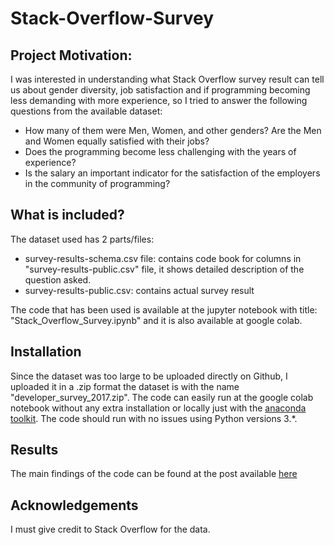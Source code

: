 # Stack-Overflow-Survey

## Project Motivation:
I was interested in understanding what Stack Overflow survey result can tell us about gender diversity, job satisfaction and if programming becoming less demanding with more experience, so I tried to answer the following questions from the available dataset:

- How many of them were Men, Women, and other genders? Are the Men and Women equally satisfied with their jobs?
- Does the programming become less challenging with the years of experience?
- Is the salary an important indicator for the satisfaction of the employers in the community of programming?

## What is included?

The dataset used has 2 parts/files:
- survey-results-schema.csv file: contains code book for columns in "survey-results-public.csv" file, it shows detailed description of the question asked.
- survey-results-public.csv: contains actual survey result

The code that has been used is available at the jupyter notebook with title: "Stack_Overflow_Survey.ipynb" and it is also available at google colab.

## Installation
Since the dataset was too large to be uploaded directly on Github, I uploaded it in a .zip format the dataset is with the name "developer_survey_2017.zip".
The code can easily run at the google colab notebook without any extra installation or locally just with the [anaconda toolkit](https://www.anaconda.com/products/individual). The code should run with no issues using Python versions 3.*.

## Results
The main findings of the code can be found at the post available [here](https://evangelou-alexandr.medium.com/stack-overflow-gender-challenging-satisfaction-5d105aed1856)

## Acknowledgements
I must give credit to Stack Overflow for the data. 
